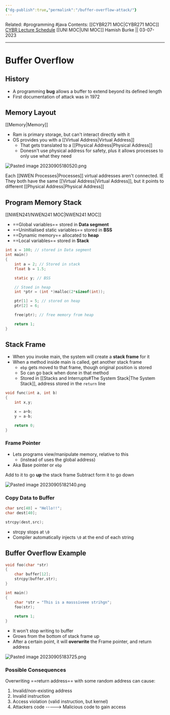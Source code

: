 ```yaml
---
{"dg-publish":true,"permalink":"/buffer-overflow-attack/"}
---
```


Related: #programming #java 
Contents: [[CYBR271 MOC\|CYBR271 MOC]]
[CYBR Lecture Schedule](https://ecs.wgtn.ac.nz/Courses/CYBR271_2023T2/LectureSchedule)
[[UNI MOC\|UNI MOC]]
Hamish Burke || 03-07-2023
***

# Buffer Overflow

## History

- A programming **bug** allows a buffer to extend beyond its defined length
- First documentation of attack was in 1972

## Memory Layout

[[Memory\|Memory]]

- Ram is primary storage, but can't interact directly with it
- OS provides you with a [[Virtual Address\|Virtual Address]] 
	- That gets translated to a [[Physical Address\|Physical Address]]
	- Donesn't use physical address for safety, plus it allows processes to only use what they need

![Pasted image 20230905180520.png](/img/user/Pasted%20image%2020230905180520.png)

Each [[NWEN Processes\|Processes]] virtual addresses aren't connected. IE They both have the same [[Virtual Address\|Virtual Address]], but it points to different [[Physical Address\|Physical Address]]

## Program Memory Stack

[[NWEN241/NWEN241 MOC\|NWEN241 MOC]]

- ==Global variables== stored in **Data segment**
- ==Uninitialised static variables== stored in **BSS**
- ==Dynamic memory== allocated to **heap**
- ==Local variables== stored in **Stack**

```C
int x = 100; // stored in Data segment
int main()
{
	int a = 2; // Stored in stack
	float b = 1.5;

	static y; // BSS

	// Stoed in heap
	int *ptr = (int *)malloc(2*sizeof(int));

	ptr[1] = 5; // stored on heap
	ptr[2] = 6;

	free(ptr); // free memory from heap

	return 1;
}
```

## Stack Frame

- When you invoke main, the system will create a **stack frame** for it
- When a method inside main is called, get another stack frame
	- `ebp` gets moved to that frame, though original position is stored
	- So can go back when done in that method
	- Stored in  [[Stacks and Interrupts#The System Stack\|The System Stack]], address stored in the `return` line

```C
void func(int a, int b)
{
	int x,y;

	x = a+b;
	y = a-b;

	return 0;
}
```

### Frame Pointer

- Lets programs view/manipulate memory, relative to this
	- (instead of uses the global address)
- Aka Base pointer or `ebp`

Add to it to go **up** the stack frame
Subtract form it to go down

![Pasted image 20230905182140.png](/img/user/Pasted%20image%2020230905182140.png)

### Copy Data to Buffer

```C
char src[40] = "Hello!!";
char dest[40];

strcpy(dest,src);
```

- strcpy stops at `\0`
- Compiler automatically injects `\0` at the end of each string

## Buffer Overflow Example

```C
void foo(char *str)
{
	char buffer[12];
	strcpy(buffer,str);
}

int main()
{
	char *str = "This is a masssiveee strihgn";
	foo(str);
		
	return 1;
}
```

- It won't stop writing to buffer
- Grows from the bottom of stack frame up
- After a certain point, it will **overwrite** the Frame pointer, and return address

![Pasted image 20230905183725.png](/img/user/Pasted%20image%2020230905183725.png)

### Possible Consequences

Overwriting ==return address== with some random address can cause:

1. Invalid/non-existing address
2. Invalid instruction
3. Access violation (valid instruction, but kernel)
4. Attackers code -----> Malicious code to gain access